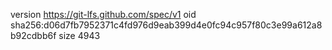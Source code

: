 version https://git-lfs.github.com/spec/v1
oid sha256:d06d7fb7952371c4fd976d9eab399d4e0fc94c957f80c3e99a612a8b92cdbb6f
size 4943
